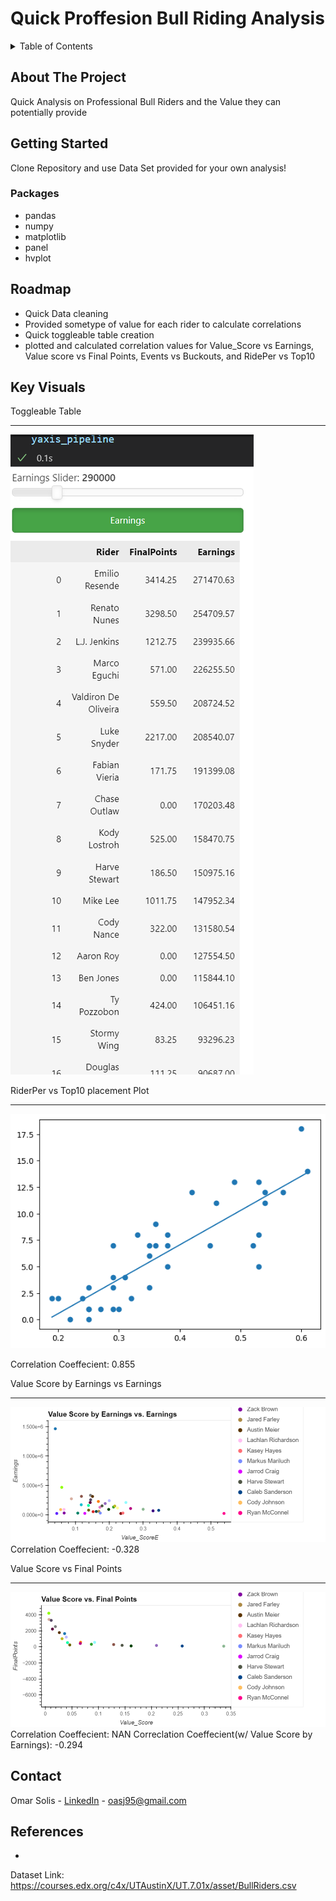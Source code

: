 # Quick Proffesion Bull Riding Analysis  

<!-- TABLE OF CONTENTS -->
<details>
  <summary>Table of Contents</summary>
  <ol>
    <li>
      <a href="#about-the-project">About The Project</a>
      <ul>
        <li><a href="#built-with">Built With</a></li>
      </ul>
    </li>
    <li>
      <a href="#getting-started">Getting Started</a>
    </li>
    <li><a href="#key-visuals">Key Visuals</a></li>
    <li><a href="#roadmap">Roadmap</a></li>
    <li><a href="#contact">Contact</a></li>
    <li><a href="#references">References</a></li>
  </ol>
</details>

<!-- ABOUT THE PROJECT -->
## About The Project
Quick Analysis on Professional Bull Riders and the Value they can potentially provide
<!-- GETTING STARTED -->
## Getting Started
Clone Repository and use Data Set provided for your own analysis!

### Packages 

- pandas 
- numpy 
- matplotlib
- panel 
- hvplot 
## Roadmap
 - Quick Data cleaning
 - Provided sometype of value for each rider to calculate correlations 
 - Quick toggleable table creation
 - plotted and calculated correlation values for Value_Score vs Earnings, Value score vs Final Points, Events vs Buckouts, and RidePer vs Top10 

<!-- Key Visuals -->
## Key Visuals

Toggleable Table
____________________

![image](https://github.com/oas95/PBR_Analysis/blob/main/Plots/Quick_toggleable_Table.png)

RiderPer  vs Top10 placement Plot
____________________

![image](https://github.com/oas95/PBR_Analysis/blob/main/Plots/RiderPR_Top10_Plot.png)

Correlation Coeffecient: 0.855

Value Score by Earnings vs Earnings 
____________________

![image](https://github.com/oas95/PBR_Analysis/blob/main/Plots/ValueScoreEPlot.png)
Correlation Coeffecient: -0.328

Value Score vs Final Points
____________________

![image](https://github.com/oas95/PBR_Analysis/blob/main/Plots/ValueScore_FPPlot.png)
Correlation Coeffecient: NAN
Correclation Coeffecient(w/ Value Score by Earnings): -0.294

<!-- CONTACT -->
## Contact

Omar Solis - [LinkedIn](https://www.linkedin.com/in/omar-solis-m-s-564639143/) - oasj95@gmail.com

<!-- References  -->
## References
- 
Dataset Link: https://courses.edx.org/c4x/UTAustinX/UT.7.01x/asset/BullRiders.csv


